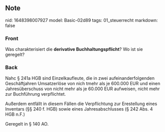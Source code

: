## Note
nid: 1648398007927
model: Basic-02d89
tags: 01_steuerrecht
markdown: false

### Front
Was charakterisiert die <b>derivative Buchhaltungspflicht</b>? Wo ist sie geregelt?

### Back
Nahc § 241a HGB sind Einzelkaufleute, die in zwei aufeinanderfolgenden Geschäftjahren Umsatzerlöse von nich tmehr als je 600.000 EUR und einen Jahresüberschuss von nicht mehr als je 60.000 EUR aufweisen, nicht mehr zur Buchführung verpflichtet.

Außerdem entfällt in diesem Fällen die Verpflichtung zur Erestellung eines Inventars (§§ 240 f. HGB) sowie eines Jahresabschlusses (§ 242 Abs. 4 HGB n.F.)

Geregelt in § 140 AO.
